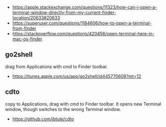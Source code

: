 - https://apple.stackexchange.com/questions/11323/how-can-i-open-a-terminal-window-directly-from-my-current-finder-location/20633#20633
- https://superuser.com/questions/1184606/how-to-open-a-terminal-from-finder
- https://stackoverflow.com/questions/420456/open-terminal-here-in-mac-os-finder

## go2shell

drag from Applications with cmd to Finder toolbar.

- https://itunes.apple.com/us/app/go2shell/id445770608?mt=12

## cdto

copy to Applications, drag with cmd to Finder toolbar. It opens new Terminal window, though switches to the wrong Terminal window.

- https://github.com/jbtule/cdto 
